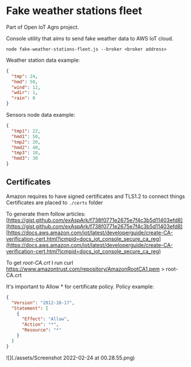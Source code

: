 # Fake weather stations fleet

Part of Open IoT Agro project.

Console utility that aims to send fake weather data to AWS IoT cloud.

```
node fake-weather-stations-fleet.js --broker <broker address>
```

Weather station data example:

```json
{
  "tmp": 24,
  "hmd": 50,
  "wind": 12,
  "wdir": 1,
  "rain": 0
}
```

Sensors node data example:

```json
{
  "tmp1": 22,
  "hmd1": 50,
  "tmp2": 20,
  "hmd2": 40,
  "tmp3": 18,
  "hmd3": 30
}
```

## Certificates
Amazon requires to have signed certificates and TLS1.2 to connect things
Certificates are placed to `./certs` folder

To generate them follow articles:
[https://gist.github.com/exAspArk/f738f0771e2675e7f4c3b5d11403efd8](https://gist.github.com/exAspArk/f738f0771e2675e7f4c3b5d11403efd8)
[https://docs.aws.amazon.com/iot/latest/developerguide/create-CA-verification-cert.html?icmpid=docs_iot_console_secure_ca_reg](https://docs.aws.amazon.com/iot/latest/developerguide/create-CA-verification-cert.html?icmpid=docs_iot_console_secure_ca_reg)

To get *root-CA.crt* I run curl https://www.amazontrust.com/repository/AmazonRootCA1.pem > root-CA.crt

It's important to Allow * for certificate policy. Policy example:
```json
{
  "Version": "2012-10-17",
  "Statement": [
    {
      "Effect": "Allow",
      "Action": "*",
      "Resource": "*"
    }
  ]
}
```
![](./assets/Screenshot 2022-02-24 at 00.28.55.png)

